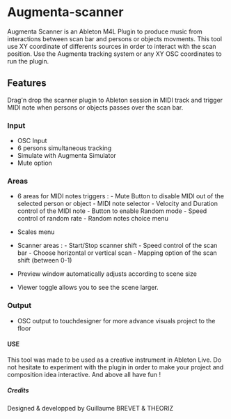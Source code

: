# Augmenta-scanner

Augmenta Scanner is an Ableton M4L Plugin to produce music from interactions between scan bar and persons or objects movments. This tool use XY coordinate of differents sources in order to interact with the scan position. Use the Augmenta tracking system or any XY OSC coordinates to run the plugin. 

## Features

Drag'n drop the scanner plugin to Ableton session in MIDI track and trigger MIDI note when persons or objects passes over the scan bar.

### Input
- OSC Input
- 6 persons simultaneous tracking
- Simulate with Augmenta Simulator
- Mute option

### Areas
- 6 areas for MIDI notes triggers :
          - Mute Button to disable MIDI out of the selected person or object
          - MIDI note selector
          - Velocity and Duration control of the MIDI note
          - Button to enable Random mode
          - Speed control of random rate
          - Random notes choice menu

- Scales menu

- Scanner areas :
         - Start/Stop scanner shift
         - Speed control of the scan bar
         - Choose horizontal or vertical scan
         - Mapping option of the scan shift (between 0-1)
         
- Preview window automatically adjusts according to scene size

- Viewer toggle allows you to see the scene larger.

### Output
- OSC output to touchdesigner for more advance visuals project to the floor

#### USE
This tool was made to be used as a creative instrument in Ableton Live. Do not hesitate to experiment with the plugin in order to make your project and composition idea interactive. And above all have fun !

##### Credits

Designed & developped by Guillaume BREVET & THEORIZ

